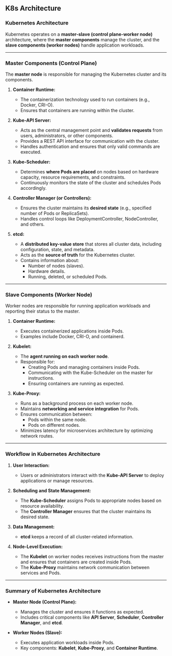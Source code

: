 K8s Architecture
-------------------
### **Kubernetes Architecture**  

Kubernetes operates on a **master-slave (control plane-worker node)** architecture, where the **master components** manage the cluster, and the **slave components (worker nodes)** handle application workloads.

---

### **Master Components (Control Plane)**  
The **master node** is responsible for managing the Kubernetes cluster and its components.  

1. **Container Runtime:**  
   - The containerization technology used to run containers (e.g., Docker, CRI-O).  
   - Ensures that containers are running within the cluster.

2. **Kube-API Server:**  
   - Acts as the central management point and **validates requests** from users, administrators, or other components.  
   - Provides a REST API interface for communication with the cluster.  
   - Handles authentication and ensures that only valid commands are executed.  

3. **Kube-Scheduler:**  
   - Determines **where Pods are placed** on nodes based on hardware capacity, resource requirements, and constraints.  
   - Continuously monitors the state of the cluster and schedules Pods accordingly.  

4. **Controller Manager (or Controllers):**  
   - Ensures the cluster maintains its **desired state** (e.g., specified number of Pods or ReplicaSets).  
   - Handles control loops like DeploymentController, NodeController, and others.  

5. **etcd:**  
   - A **distributed key-value store** that stores all cluster data, including configuration, state, and metadata.  
   - Acts as the **source of truth** for the Kubernetes cluster.  
   - Contains information about:  
     - Number of nodes (slaves).  
     - Hardware details.  
     - Running, deleted, or scheduled Pods.  

---

### **Slave Components (Worker Node)**  
Worker nodes are responsible for running application workloads and reporting their status to the master.  

1. **Container Runtime:**  
   - Executes containerized applications inside Pods.  
   - Examples include Docker, CRI-O, and containerd.  

2. **Kubelet:**  
   - The **agent running on each worker node**.  
   - Responsible for:  
     - Creating Pods and managing containers inside Pods.  
     - Communicating with the Kube-Scheduler on the master for instructions.  
     - Ensuring containers are running as expected.  

3. **Kube-Proxy:**  
   - Runs as a background process on each worker node.  
   - Maintains **networking and service integration** for Pods.  
   - Ensures communication between:  
     - Pods within the same node.  
     - Pods on different nodes.  
   - Minimizes latency for microservices architecture by optimizing network routes.  

---

### **Workflow in Kubernetes Architecture**  

1. **User Interaction:**  
   - Users or administrators interact with the **Kube-API Server** to deploy applications or manage resources.  

2. **Scheduling and State Management:**  
   - The **Kube-Scheduler** assigns Pods to appropriate nodes based on resource availability.  
   - The **Controller Manager** ensures that the cluster maintains its desired state.  

3. **Data Management:**  
   - **etcd** keeps a record of all cluster-related information.  

4. **Node-Level Execution:**  
   - The **Kubelet** on worker nodes receives instructions from the master and ensures that containers are created inside Pods.  
   - The **Kube-Proxy** maintains network communication between services and Pods.  

---

### **Summary of Kubernetes Architecture**  

- **Master Node (Control Plane):**  
  - Manages the cluster and ensures it functions as expected.  
  - Includes critical components like **API Server**, **Scheduler**, **Controller Manager**, and **etcd**.  

- **Worker Nodes (Slave):**  
  - Executes application workloads inside Pods.  
  - Key components: **Kubelet**, **Kube-Proxy**, and **Container Runtime**.  
